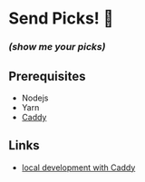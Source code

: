 # Send Picks! 🏈

### _(show me your picks)_

## Prerequisites

-   Nodejs
-   Yarn
-   [Caddy](https://caddyserver.com/)

## Links

-   [local development with Caddy](https://medium.com/@devahmedshendy/traditional-setup-run-local-development-over-https-using-caddy-964884e75232)
